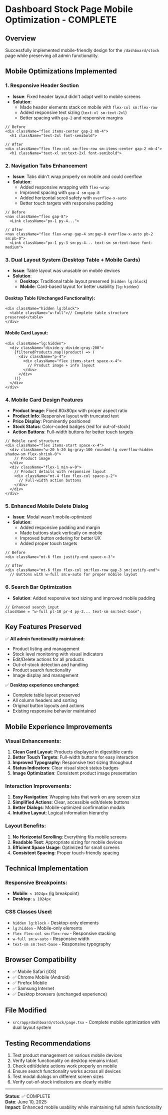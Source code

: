 # Dashboard Stock Page Mobile Optimization - COMPLETE

## Overview

Successfully implemented mobile-friendly design for the `/dashboard/stock` page while preserving all admin functionality.

## Mobile Optimizations Implemented

### 1. Responsive Header Section

- **Issue**: Fixed header layout didn't adapt well to mobile screens
- **Solution**:
  - Made header elements stack on mobile with `flex-col sm:flex-row`
  - Added responsive text sizing (`text-xl sm:text-2xl`)
  - Better spacing with `gap-2` and responsive margins

```tsx
// Before
<div className="flex items-center gap-2 mb-4">
  <h1 className="text-2xl font-semibold">

// After
<div className="flex flex-col sm:flex-row sm:items-center gap-2 mb-4">
  <h1 className="text-xl sm:text-2xl font-semibold">
```

### 2. Navigation Tabs Enhancement

- **Issue**: Tabs didn't wrap properly on mobile and could overflow
- **Solution**:
  - Added responsive wrapping with `flex-wrap`
  - Improved spacing with `gap-4 sm:gap-8`
  - Added horizontal scroll safety with `overflow-x-auto`
  - Better touch targets with responsive padding

```tsx
// Before
<nav className="flex gap-8">
  <Link className="px-1 py-4...">

// After
<nav className="flex flex-wrap gap-4 sm:gap-8 overflow-x-auto pb-2 sm:pb-0">
  <Link className="px-1 py-3 sm:py-4... text-sm sm:text-base font-medium">
```

### 3. Dual Layout System (Desktop Table + Mobile Cards)

- **Issue**: Table layout was unusable on mobile devices
- **Solution**:
  - **Desktop**: Traditional table layout preserved (`hidden lg:block`)
  - **Mobile**: Card-based layout for better usability (`lg:hidden`)

#### Desktop Table (Unchanged Functionality):

```tsx
<div className="hidden lg:block">
  <table className="w-full">// Complete table structure preserved</table>
</div>
```

#### Mobile Card Layout:

```tsx
<div className="lg:hidden">
  <div className="divide-y divide-gray-200">
    {filteredProducts.map((product) => (
      <div className="p-4">
        <div className="flex items-start space-x-4">
          // Product image + info layout
        </div>
      </div>
    ))}
  </div>
</div>
```

### 4. Mobile Card Design Features

- **Product Image**: Fixed 80x80px with proper aspect ratio
- **Product Info**: Responsive layout with truncated text
- **Price Display**: Prominently positioned
- **Stock Status**: Color-coded badges (red for out-of-stock)
- **Action Buttons**: Full-width buttons for better touch targets

```tsx
// Mobile card structure
<div className="flex items-start space-x-4">
  <div className="w-20 h-20 bg-gray-100 rounded-lg overflow-hidden shadow-sm flex-shrink-0">
    // Product image
  </div>
  <div className="flex-1 min-w-0">
    // Product details with responsive layout
    <div className="mt-4 flex flex-col space-y-2">
      // Full-width action buttons
    </div>
  </div>
</div>
```

### 5. Enhanced Mobile Delete Dialog

- **Issue**: Modal wasn't mobile-optimized
- **Solution**:
  - Added responsive padding and margin
  - Made buttons stack vertically on mobile
  - Improved button ordering for better UX
  - Added proper touch targets

```tsx
// Before
<div className="mt-6 flex justify-end space-x-3">

// After
<div className="mt-6 flex flex-col sm:flex-row gap-3 sm:justify-end">
  // Buttons with w-full sm:w-auto for proper mobile layout
```

### 6. Search Bar Optimization

- **Solution**: Added responsive text sizing and improved mobile padding

```tsx
// Enhanced search input
className = "w-full pl-10 pr-4 py-2... text-sm sm:text-base";
```

## Key Features Preserved

✅ **All admin functionality maintained:**

- Product listing and management
- Stock level monitoring with visual indicators
- Edit/Delete actions for all products
- Out-of-stock detection and handling
- Product search functionality
- Image display and management

✅ **Desktop experience unchanged:**

- Complete table layout preserved
- All column headers and sorting
- Original button layouts and actions
- Existing responsive behavior maintained

## Mobile Experience Improvements

### Visual Enhancements:

1. **Clean Card Layout**: Products displayed in digestible cards
2. **Better Touch Targets**: Full-width buttons for easy interaction
3. **Improved Typography**: Responsive text sizing throughout
4. **Status Indicators**: Clear visual stock status badges
5. **Image Optimization**: Consistent product image presentation

### Interaction Improvements:

1. **Easy Navigation**: Wrapping tabs that work on any screen size
2. **Simplified Actions**: Clear, accessible edit/delete buttons
3. **Better Dialogs**: Mobile-optimized confirmation modals
4. **Intuitive Layout**: Logical information hierarchy

### Layout Benefits:

1. **No Horizontal Scrolling**: Everything fits mobile screens
2. **Readable Text**: Appropriate sizing for mobile devices
3. **Efficient Space Usage**: Optimized for small screens
4. **Consistent Spacing**: Proper touch-friendly spacing

## Technical Implementation

### Responsive Breakpoints:

- **Mobile**: `< 1024px` (lg breakpoint)
- **Desktop**: `≥ 1024px`

### CSS Classes Used:

- `hidden lg:block` - Desktop-only elements
- `lg:hidden` - Mobile-only elements
- `flex flex-col sm:flex-row` - Responsive stacking
- `w-full sm:w-auto` - Responsive width
- `text-sm sm:text-base` - Responsive typography

## Browser Compatibility

- ✅ Mobile Safari (iOS)
- ✅ Chrome Mobile (Android)
- ✅ Firefox Mobile
- ✅ Samsung Internet
- ✅ Desktop browsers (unchanged experience)

## File Modified

- `src/app/dashboard/stock/page.tsx` - Complete mobile optimization with dual layout system

## Testing Recommendations

1. Test product management on various mobile devices
2. Verify table functionality on desktop remains intact
3. Check edit/delete actions work properly on mobile
4. Ensure search functionality works across all devices
5. Test modal dialogs on different screen sizes
6. Verify out-of-stock indicators are clearly visible

---

**Status**: ✅ COMPLETE  
**Date**: June 10, 2025  
**Impact**: Enhanced mobile usability while maintaining full admin functionality
